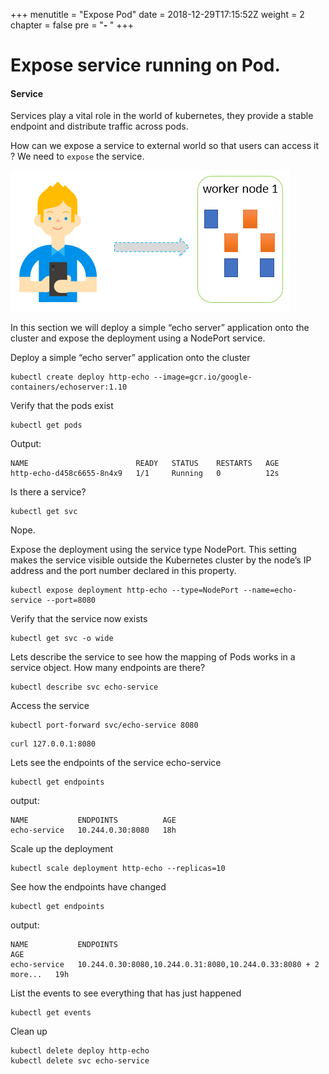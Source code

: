 +++
menutitle = "Expose Pod"
date = 2018-12-29T17:15:52Z
weight = 2
chapter = false
pre = "<b>- </b>"
+++

# Expose service running on Pod.

#### Service

Services play a vital role in the world of kubernetes, they provide a stable endpoint and distribute traffic across pods. 

How can we expose a service to external world so that users can access it ? We need to `expose` the service.

![Pod](pod-service.png?classess=shadow)

In this section we will deploy a simple “echo server” application onto the cluster and expose the deployment using a NodePort service.

Deploy a simple “echo server” application onto the cluster
```shell
kubectl create deploy http-echo --image=gcr.io/google-containers/echoserver:1.10
```

Verify that the pods exist
```shell
kubectl get pods
```

Output:
```shell
NAME                        READY   STATUS    RESTARTS   AGE
http-echo-d458c6655-8n4x9   1/1     Running   0          12s
```

Is there a service?
```shell
kubectl get svc
```
Nope.

Expose the deployment using the service type NodePort. This setting makes the service visible outside the Kubernetes cluster by the node’s IP address and the port number declared in this property. 
```shell
kubectl expose deployment http-echo --type=NodePort --name=echo-service --port=8080
```

Verify that the service now exists
```shell
kubectl get svc -o wide
```

Lets describe the service to see how the mapping of Pods works in a service object. How many endpoints are there?
```shell
kubectl describe svc echo-service
```

Access the service
```console
kubectl port-forward svc/echo-service 8080
```
```console
curl 127.0.0.1:8080
```

Lets see the endpoints of the service echo-service
```shell
kubectl get endpoints
```

output:
```shell
NAME           ENDPOINTS          AGE
echo-service   10.244.0.30:8080   18h
```

Scale up the deployment
```console
kubectl scale deployment http-echo --replicas=10
```

See how the endpoints have changed
```console
kubectl get endpoints
```

output:
```console
NAME           ENDPOINTS                                                        AGE
echo-service   10.244.0.30:8080,10.244.0.31:8080,10.244.0.33:8080 + 2 more...   19h
```

List the events to see everything that has just happened
```console
kubectl get events
```

Clean up
```shell
kubectl delete deploy http-echo
kubectl delete svc echo-service
```

